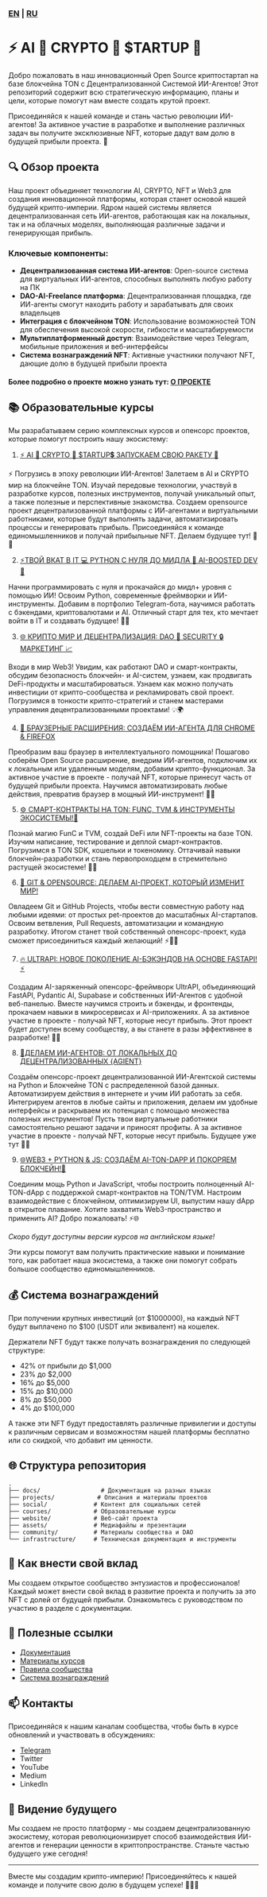###  [**EN**](README.md) | [**RU**](README.ru.md)


# ⚡️ AI 🤖 CRYPTO 💎 $TARTUP 🚀

Добро пожаловать в наш инновационный Open Source криптостартап на базе блокчейна TON с Децентрализованной Системой ИИ-Агентов! Этот репозиторий содержит всю стратегическую информацию, планы и цели, которые помогут нам вместе создать крутой проект.

Присоединяйся к нашей команде и стань частью революции ИИ-агентов! За активное участие в разработке и выполнение различных задач вы получите эксклюзивные NFT, которые дадут вам долю в будущей прибыли проекта. 🚀

## 🔍 Обзор проекта

Наш проект объединяет технологии AI, CRYPTO, NFT и Web3 для создания инновационной платформы, которая станет основой нашей будущей крипто-империи. Ядром нашей системы является децентрализованная сеть ИИ-агентов, работающая как на локальных, так и на облачных моделях, выполняющая различные задачи и генерирующая прибыль.

### Ключевые компоненты:

- **Децентрализованная система ИИ-агентов**: Open-source система для виртуальных ИИ-агентов, способных выполнять любую работу на ПК
- **DAO-AI-Freelance платформа**: Децентрализованная площадка, где ИИ-агенты смогут находить работу и зарабатывать для своих владельцев
- **Интеграция с блокчейном TON**: Использование возможностей TON для обеспечения высокой скорости, гибкости и масштабируемости
- **Мультиплатформенный доступ**: Взаимодействие через Telegram, мобильные приложения и веб-интерфейсы
- **Система вознаграждений NFT**: Активные участники получают NFT, дающие долю в будущей прибыли проекта

#### Более подробно о проекте можно узнать тут: [О ПРОЕКТЕ](ABOUT.ru.MD)


## 📚 Образовательные курсы

Мы разрабатываем серию комплексных курсов и опенсорс проектов, которые помогут построить нашу экосистему:

1. [⚡️ AI 🤖 CRYPTO 💎 $TARTUP💲 ЗАПУСКАЕМ СВОЮ РАКЕТУ 🚀](https://stepik.org/course/231513)

⚡️ Погрузись в эпоху революции ИИ-Агентов! Залетаем в AI и CRYPTO мир на блокчейне TON. Изучай передовые технологии, участвуй в разработке курсов, полезных инструментов, получай уникальный опыт, а также полезные и перспективные знакомства. Создаем opensource проект децентрализованной платформы с ИИ-агентами и виртуальными работниками, которые будут выполнять задачи, автоматизировать процессы и генерировать прибыль. Присоединяйся к команде единомышленников и получай прибыльные NFT. Делаем будущее тут! 🚀💎

2. [⚡ТВОЙ ВКАТ В IT 💻 PYTHON С НУЛЯ ДО МИДЛА 🐍 AI-BOOSTED DEV 🤖](https://stepik.org/course/186465)

Начни программировать с нуля и прокачайся до мидл+ уровня с помощью ИИ! Освоим Python, современные фреймворки и ИИ-инструменты. Добавим в портфолио Telegram-бота, научимся работать с бэкендами, криптовалютами и AI. Отличный старт для тех, кто мечтает войти в IT и создавать будущее! 🚀🎉

3. [🌐 КРИПТО МИР И ДЕЦЕНТРАЛИЗАЦИЯ: DAO 🤝 SECURITY 🔒 МАРКЕТИНГ 📈](https://stepik.org/course/233105)

Входи в мир Web3! Увидим, как работают DAO и смарт-контракты, обсудим безопасность блокчейн- и AI-систем, узнаем, как продвигать DeFi-продукты и масштабироваться. Узнаем как можно получать инвестиции от крипто-сообщества и рекламировать свой проект. Погрузимся в тонкости крипто-стратегий и станем мастерами управления децентрализованными проектами! 💡🌍

4. [🧩 БРАУЗЕРНЫЕ РАСШИРЕНИЯ: СОЗДАЁМ ИИ-АГЕНТА ДЛЯ CHROME & FIREFOX](https://stepik.org/course/233103)

Преобразим ваш браузер в интеллектуального помощника! Пошагово соберём Open Source расширение, внедрим ИИ-агентов, подключим их к локальным или удаленным моделям, добавим крипто-функционал. За активное участие в проекте - получай NFT, которые принесут часть от будущей прибыли проекта. Научимся автоматизировать любые действия, превратив браузер в мощный ИИ-инструмент! 🔧🤖

5. [⚙️ СМАРТ-КОНТРАКТЫ НА TON: FUNC, TVM & ИНСТРУМЕНТЫ ЭКОСИСТЕМЫ!💎](https://stepik.org/course/232994)

Познай магию FunC и TVM, создай DeFi или NFT-проекты на базе TON. Изучим написание, тестирование и деплой смарт-контрактов. Погрузимся в TON SDK, кошельки и токеномику. Оттачивай навыки блокчейн-разработки и стань первопроходцем в стремительно растущей экосистеме! 💠🔥

6. [🚀 GIT & OPENSOURCE: ДЕЛАЕМ AI-ПРОЕКТ, КОТОРЫЙ ИЗМЕНИТ МИР!](https://stepik.org/course/232991)

Овладеем Git и GitHub Projects, чтобы вести совместную работу над любыми идеями: от простых pet-проектов до масштабных AI-стартапов. Освоим ветвления, Pull Requests, автоматизации и командную разработку. Итогом станет твой собственный опенсорс-проект, куда сможет присоединиться каждый желающий! ⚡️👩‍💻

7. [🔥 ULTRAPI: НОВОЕ ПОКОЛЕНИЕ AI-БЭКЭНДОВ НА ОСНОВЕ FASTAPI! ⚡️](https://stepik.org/course/181136)

Создадим AI-заряженный опенсорс-фреймворк UltrAPI, объединяющий FastAPI, Pydantic AI, Supabase и собственных ИИ-Агентов с удобной веб-панелью. Вместе научимся строить и бэкенды, и фронтенды, прокачаем навыки в микросервисах и AI-приложениях. А за активное участие в проекте - получай NFT, которые несут прибыль. Этот проект будет доступен всему сообществу, а вы станете в разы эффективнее в разработке! 🌟🚀

8. [🤖ДЕЛАЕМ ИИ-АГЕНТОВ: ОТ ЛОКАЛЬНЫХ ДО ДЕЦЕНТРАЛИЗОВАННЫХ {AGIENT}](https://stepik.org/course/185616)

Создаём опенсорс-проект децентрализованной ИИ-Агентской системы на Python и Блокчейне TON с распределенной базой данных. Автоматизируем действия в интернете и учим ИИ работать за себя. Интегрируем агентов в любые сайты и приложения, делаем им удобные интерфейсы и раскрываем их потенциал с помощью множества полезных инструментов! Пусть твои виртуальные работники самостоятельно решают задачи и приносят профиты. А за активное участие в проекте - получай NFT, которые несут прибыль. Будущее уже тут 🤝🚀

9. [🌐WEB3 + PYTHON & JS: СОЗДАЁМ AI-TON-DAPP И ПОКОРЯЕМ БЛОКЧЕЙН!💎](https://stepik.org/course/118613)

Соединим мощь Python и JavaScript, чтобы построить полноценный AI-TON-dApp с поддержкой смарт-контрактов на TON/TVM. Настроим взаимодействие с блокчейном, оптимизируем UI, выпустим нашу dApp в открытое плавание. Хотите захватить Web3-пространство и применить AI? Добро пожаловать! ⚡️🌐

*Скоро будут доступны версии курсов на английском языке!*

Эти курсы помогут вам получить практические навыки и понимание того, как работает наша экосистема, а также они помогут собрать большое сообщество единомышленников.


## 💰 Система вознаграждений

При получении крупных инвестиций (от $1000000), на каждый NFT будут выплачено по $100 (USDT или эквивалент) на кошелек.

Держатели NFT будут также получать вознаграждения по следующей структуре:

- 42% от прибыли до $1,000
- 23% до $2,000
- 16% до $5,000
- 15% до $10,000
- 8% до $50,000
- 4% до $100,000

А также эти NFT будут предоставлять различные привилегии и доступы к различным сервисам и возможностям нашей платформы бесплатно или со скидкой, что добавит им ценности.

## 🌐 Структура репозитория

```
.
├── docs/                 # Документация на разных языках
├── projects/            # Описания и материалы проектов
├── social/             # Контент для социальных сетей
├── courses/            # Образовательные курсы
├── website/            # Веб-сайт проекта
├── assets/             # Медиафайлы и презентации
├── community/          # Материалы сообщества и DAO
└── infrastructure/     # Техническая документация и инструменты
```

## 🤝 Как внести свой вклад

Мы создаем открытое сообщество энтузиастов и профессионалов! Каждый может внести свой вклад в развитие проекта и получить за это NFT с долей от будущей прибыли. Ознакомьтесь с руководством по участию в разделе c документации.

## 🔗 Полезные ссылки

- [Документация](docs/)
- [Материалы курсов](courses/)
- [Правила сообщества](community/)
- [Система вознаграждений](projects/rewards/)

## 📫 Контакты

Присоединяйся к нашим каналам сообщества, чтобы быть в курсе обновлений и участвовать в обсуждениях:

- [Telegram](https://t.me/AI_CRYPTO_STARTUP)
- Twitter
- YouTube
- Medium
- LinkedIn

## 🌟 Видение будущего

Мы создаем не просто платформу - мы создаем децентрализованную экосистему, которая революционизирует способ взаимодействия ИИ-агентов и генерации ценности в криптопространстве. Станьте частью будущего уже сегодня!

---

Вместе мы создадим крипто-империю! Присоединяйтесь к нашей команде и получите свою долю в будущем успехе! 🚀💎🤖 
